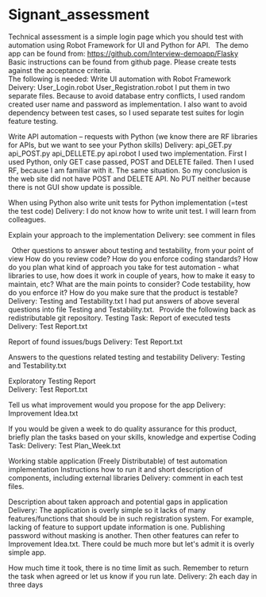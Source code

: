 # Signant_assessment
Technical assessment is a simple login page which you should test with automation using Robot Framework for UI and Python for API. 
  
The demo app can be found from: https://github.com/Interview-demoapp/Flasky 
  
Basic instructions can be found from github page. Please create tests against the acceptance criteria.  
The following is needed: 
Write UI automation with Robot Framework 
    Deivery: User_Login.robot User_Registration.robot
    I put them in two separate files. Because to avoid database entry conflicts, I used random created user name and password as implementation. I also want to avoid dependency between test cases, so I used separate test suites for login feature testing.
    
Write API automation – requests with Python (we know there are RF libraries for APIs, but we want to see your Python skills) 
    Delivery:  api_GET.py    api_POST.py     api_DELLETE.py    api.robot
    I used two implementation. First I used Python, only GET case passed, POST and DELETE failed. Then I used RF, because I am familiar with it. The same situation. So my conclusion is the web site did not have POST and DELETE API. No PUT neither because there is not GUI show update is possible. 
    
When using Python also write unit tests for Python implementation (=test the test code) 
    Delivery:  I do not know how to write unit test. I will learn from colleagues.
    
Explain your approach to the implementation 
    Delivery: 
    see comment in files
    
  
Other questions to answer about testing and testability, from your point of view 
How do you review code? 
How do you enforce coding standards? 
How do you plan what kind of approach you take for test automation - what libraries to use, how does it work in couple of years, how to make it easy to maintain, etc? What are the main points to consider? 
Code testability, how do you enforce it? 
How do you make sure that the product is testable? 
    Delivery:  Testing and Testability.txt
    I had put answers of above several questions into file Testing and Testability.txt.
  
Provide the following back as redistributable git repository. 
Testing Task: 
Report of executed tests 
    Delivery: Test Report.txt

Report of found issues/bugs 
    Delivery: Test Report.txt

Answers to the questions related testing and testability 
    Delivery:  Testing and Testability.txt

Exploratory Testing Report  
    Delivery: Test Report.txt

Tell us what improvement would you propose for the app 
    Delivery: Improvement Idea.txt
      
If you would be given a week to do quality assurance for this product, briefly plan the tasks based on your skills, knowledge and expertise 
Coding Task: 
    Delivery: Test Plan_Week.txt
      
Working stable application (Freely Distributable) of test automation implementation 
Instructions how to run it and short description of components, including external libraries 
    Delivery: comment in each test files. 
      
Description about taken approach and potential gaps in application 
    Delivery: The application is overly simple so it lacks of many features/functions that should be in such registration system. For example, lacking of feature to support update information is one. Publishing password without masking is another. Then other features can refer to Improvement Idea.txt. There could be much more but let's admit it is overly simple app. 
      
How much time it took, there is no time limit as such. Remember to return the task when agreed or let us know if you run late.
    Delivery: 2h each day in three days
